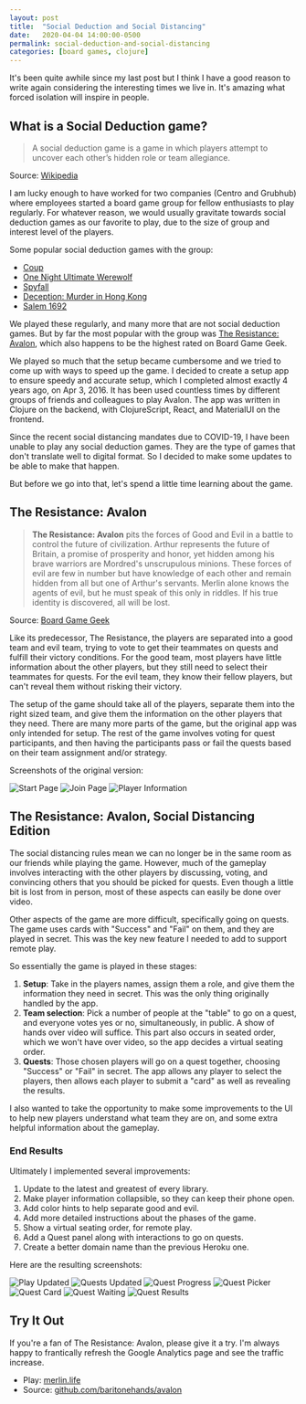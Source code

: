 ```yaml
---
layout: post
title:  "Social Deduction and Social Distancing"
date:   2020-04-04 14:00:00-0500
permalink: social-deduction-and-social-distancing
categories: [board games, clojure]
---
```


It's been quite awhile since my last post but I think I have a good reason to
write again considering the interesting times we live in. It's amazing what forced
isolation will inspire in people.

## What is a Social Deduction game?

> A social deduction game is a game in which players attempt to uncover each other’s hidden role or team allegiance.

Source: [Wikipedia](https://en.wikipedia.org/wiki/Social_deduction_game)

I am lucky enough to have worked for two companies (Centro and Grubhub) where employees
started a board game group for fellow enthusiasts to play regularly. For whatever
reason, we would usually gravitate towards social deduction games as our favorite
to play, due to the size of group and interest level of the players.

Some popular social deduction games with the group:
* [Coup](https://boardgamegeek.com/boardgame/131357/coup)
* [One Night Ultimate Werewolf](https://boardgamegeek.com/boardgame/147949/one-night-ultimate-werewolf)
* [Spyfall](https://boardgamegeek.com/boardgame/166384/spyfall)
* [Deception: Murder in Hong Kong](https://boardgamegeek.com/boardgame/156129/deception-murder-hong-kong)
* [Salem 1692](https://boardgamegeek.com/boardgame/175549/salem-1692)

We played these regularly, and many more that are not social deduction games. But by
far the most popular with the group was [The Resistance: Avalon](https://boardgamegeek.com/boardgame/128882/resistance-avalon), which also happens to be the highest rated on Board Game Geek.

We played so much that the setup became cumbersome and we tried to come up with
ways to speed up the game. I decided to create a setup app to ensure speedy and
accurate setup, which I completed almost exactly 4 years ago, on Apr 3, 2016. It
has been used countless times by different groups of friends and colleagues to
play Avalon. The app was written in Clojure on the backend, with ClojureScript, React,
and MaterialUI on the frontend.

Since the recent social distancing mandates due to COVID-19, I have been
unable to play any social deduction games. They are the type of games that don't
translate well to digital format. So I decided to make some updates to be able
to make that happen.

But before we go into that, let's spend a little time learning about the game.

## The Resistance: Avalon

> **The Resistance: Avalon** pits the forces of Good and Evil in a battle to control the future of civilization. Arthur represents the future of Britain, a promise of prosperity and honor, yet hidden among his brave warriors are Mordred's unscrupulous minions. These forces of evil are few in number but have knowledge of each other and remain hidden from all but one of Arthur's servants. Merlin alone knows the agents of evil, but he must speak of this only in riddles. If his true identity is discovered, all will be lost.

Source: [Board Game Geek](https://boardgamegeek.com/boardgame/128882/resistance-avalon)

Like its predecessor, The Resistance, the players are separated into a good team
and evil team, trying to vote to get their teammates on quests and fulfill their
victory conditions. For the good team, most players have little information about the other
players, but they still need to select their teammates for quests. For the evil team,
they know their fellow players, but can't reveal them without risking their
victory.

The setup of the game should take all of the players, separate them into the
right sized team, and give them the information on the other players that they need.
There are many more parts of the game, but the original app was only intended for
setup. The rest of the game involves voting for quest participants, and then having
the participants pass or fail the quests based on their team assignment and/or strategy.

Screenshots of the original version:

<img alt="Start Page" src="/assets/avalon/start.png" class="avalon" />
<img alt="Join Page" src="/assets/avalon/players.png" class="avalon" />
<img alt="Player Information" src="/assets/avalon/mordred.png" class="avalon" />

## The Resistance: Avalon, Social Distancing Edition

The social distancing rules mean we can no longer be in the same room as our friends
while playing the game. However, much of the gameplay involves interacting
with the other players by discussing, voting, and convincing others that you
should be picked for quests. Even though a little bit is lost from in person, most
of these aspects can easily be done over video.

Other aspects of the game are more difficult, specifically going on quests. The
game uses cards with "Success" and "Fail" on them, and they are played in secret.
This was the key new feature I needed to add to support remote play.

So essentially the game is played in these stages:

1. **Setup**: Take in the players names, assign them a role, and give them the information
they need in secret. This was the only thing originally handled by the app.
2. **Team selection**: Pick a number of people at the "table" to go on a quest, and everyone
votes yes or no, simultaneously, in public. A show of hands over video will suffice. This
part also occurs in seated order, which we won't have over video, so the app decides
a virtual seating order.
3. **Quests**: Those chosen players will go on a quest together, choosing "Success" or
"Fail" in secret. The app allows any player to select the players, then allows each
player to submit a "card" as well as revealing the results.

I also wanted to take the opportunity to make some improvements to the UI to help
new players understand what team they are on, and some extra helpful information
about the gameplay.

### End Results

Ultimately I implemented several improvements:

1. Update to the latest and greatest of every library.
2. Make player information collapsible, so they can keep their phone open.
3. Add color hints to help separate good and evil.
4. Add more detailed instructions about the phases of the game.
5. Show a virtual seating order, for remote play.
6. Add a Quest panel along with interactions to go on quests.
7. Create a better domain name than the previous Heroku one.

Here are the resulting screenshots:

<img alt="Play Updated" src="/assets/avalon/play_updated.png" class="avalon" />
<img alt="Quests Updated" src="/assets/avalon/quests_updated.png" class="avalon" />
<img alt="Quest Progress" src="/assets/avalon/quest_progress.png" class="avalon" />
<img alt="Quest Picker" src="/assets/avalon/quest_picker.png" class="avalon" />
<img alt="Quest Card" src="/assets/avalon/quest_card.png" class="avalon" />
<img alt="Quest Waiting" src="/assets/avalon/quest_waiting.png" class="avalon" />
<img alt="Quest Results" src="/assets/avalon/quest_results.png" class="avalon" />

## Try It Out

If you're a fan of The Resistance: Avalon, please give it a try. I'm always happy
to frantically refresh the Google Analytics page and see the traffic increase.

* Play: [merlin.life](http://www.merlin.life/?utm_source=blog&utm_medium=link&utm_campaign=social_distancing)
* Source: [github.com/baritonehands/avalon](https://github.com/baritonehands/avalon)
